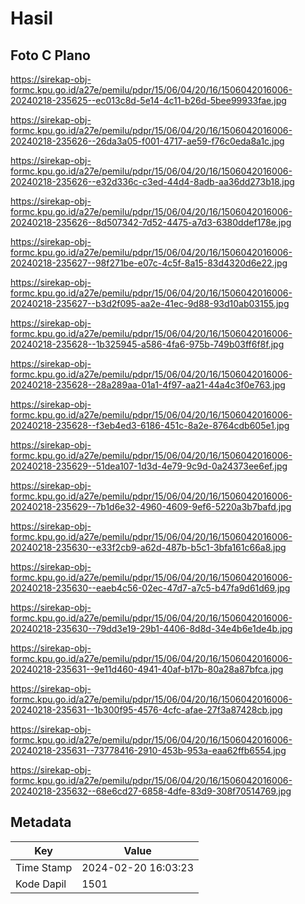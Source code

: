 # Hasil

## Foto C Plano

https://sirekap-obj-formc.kpu.go.id/a27e/pemilu/pdpr/15/06/04/20/16/1506042016006-20240218-235625--ec013c8d-5e14-4c11-b26d-5bee99933fae.jpg

https://sirekap-obj-formc.kpu.go.id/a27e/pemilu/pdpr/15/06/04/20/16/1506042016006-20240218-235626--26da3a05-f001-4717-ae59-f76c0eda8a1c.jpg

https://sirekap-obj-formc.kpu.go.id/a27e/pemilu/pdpr/15/06/04/20/16/1506042016006-20240218-235626--e32d336c-c3ed-44d4-8adb-aa36dd273b18.jpg

https://sirekap-obj-formc.kpu.go.id/a27e/pemilu/pdpr/15/06/04/20/16/1506042016006-20240218-235626--8d507342-7d52-4475-a7d3-6380ddef178e.jpg

https://sirekap-obj-formc.kpu.go.id/a27e/pemilu/pdpr/15/06/04/20/16/1506042016006-20240218-235627--98f271be-e07c-4c5f-8a15-83d4320d6e22.jpg

https://sirekap-obj-formc.kpu.go.id/a27e/pemilu/pdpr/15/06/04/20/16/1506042016006-20240218-235627--b3d2f095-aa2e-41ec-9d88-93d10ab03155.jpg

https://sirekap-obj-formc.kpu.go.id/a27e/pemilu/pdpr/15/06/04/20/16/1506042016006-20240218-235628--1b325945-a586-4fa6-975b-749b03ff6f8f.jpg

https://sirekap-obj-formc.kpu.go.id/a27e/pemilu/pdpr/15/06/04/20/16/1506042016006-20240218-235628--28a289aa-01a1-4f97-aa21-44a4c3f0e763.jpg

https://sirekap-obj-formc.kpu.go.id/a27e/pemilu/pdpr/15/06/04/20/16/1506042016006-20240218-235628--f3eb4ed3-6186-451c-8a2e-8764cdb605e1.jpg

https://sirekap-obj-formc.kpu.go.id/a27e/pemilu/pdpr/15/06/04/20/16/1506042016006-20240218-235629--51dea107-1d3d-4e79-9c9d-0a24373ee6ef.jpg

https://sirekap-obj-formc.kpu.go.id/a27e/pemilu/pdpr/15/06/04/20/16/1506042016006-20240218-235629--7b1d6e32-4960-4609-9ef6-5220a3b7bafd.jpg

https://sirekap-obj-formc.kpu.go.id/a27e/pemilu/pdpr/15/06/04/20/16/1506042016006-20240218-235630--e33f2cb9-a62d-487b-b5c1-3bfa161c66a8.jpg

https://sirekap-obj-formc.kpu.go.id/a27e/pemilu/pdpr/15/06/04/20/16/1506042016006-20240218-235630--eaeb4c56-02ec-47d7-a7c5-b47fa9d61d69.jpg

https://sirekap-obj-formc.kpu.go.id/a27e/pemilu/pdpr/15/06/04/20/16/1506042016006-20240218-235630--79dd3e19-29b1-4406-8d8d-34e4b6e1de4b.jpg

https://sirekap-obj-formc.kpu.go.id/a27e/pemilu/pdpr/15/06/04/20/16/1506042016006-20240218-235631--9e11d460-4941-40af-b17b-80a28a87bfca.jpg

https://sirekap-obj-formc.kpu.go.id/a27e/pemilu/pdpr/15/06/04/20/16/1506042016006-20240218-235631--1b300f95-4576-4cfc-afae-27f3a87428cb.jpg

https://sirekap-obj-formc.kpu.go.id/a27e/pemilu/pdpr/15/06/04/20/16/1506042016006-20240218-235631--73778416-2910-453b-953a-eaa62ffb6554.jpg

https://sirekap-obj-formc.kpu.go.id/a27e/pemilu/pdpr/15/06/04/20/16/1506042016006-20240218-235632--68e6cd27-6858-4dfe-83d9-308f70514769.jpg


## Metadata

| Key        | Value               |
| ---------- | ------------------- |
| Time Stamp | 2024-02-20 16:03:23 |
| Kode Dapil | 1501                |



